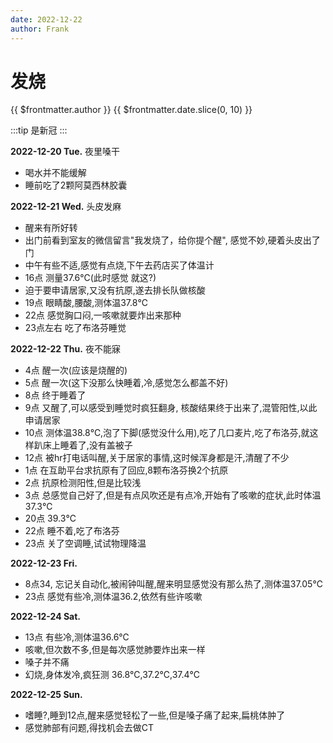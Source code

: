 ```yaml
---
date: 2022-12-22
author: Frank
---
```


# 发烧

<Badge >{{ $frontmatter.author }}</Badge> <Badge type="warning">{{ $frontmatter.date.slice(0, 10) }}</Badge>

:::tip 是新冠
:::

**2022-12-20 Tue.** 夜里嗓干

- 喝水并不能缓解
- 睡前吃了2颗阿莫西林胶囊

**2022-12-21 Wed.** 头皮发麻

- 醒来有所好转
- 出门前看到室友的微信留言"我发烧了，给你提个醒", 感觉不妙,硬着头皮出了门
- 中午有些不适,感觉有点烧,下午去药店买了体温计
- 16点 测量37.6℃(此时感觉 就这?)
- 迫于要申请居家,又没有抗原,遂去排长队做核酸
- 19点 眼睛酸,腰酸,测体温37.8℃
- 22点 感觉胸口闷,一咳嗽就要炸出来那种
- 23点左右 吃了布洛芬睡觉

**2022-12-22 Thu.** 夜不能寐

- 4点 醒一次(应该是烧醒的)
- 5点 醒一次(这下没那么快睡着,冷,感觉怎么都盖不好)
- 8点 终于睡着了
- 9点 又醒了,可以感受到睡觉时疯狂翻身, 核酸结果终于出来了,混管阳性,以此申请居家
- 10点 测体温38.8℃,泡了下脚(感觉没什么用),吃了几口麦片,吃了布洛芬,就这样趴床上睡着了,没有盖被子
- 12点 被hr打电话叫醒,关于居家的事情,这时候浑身都是汗,清醒了不少
- 1点 在互助平台求抗原有了回应,8颗布洛芬换2个抗原
- 2点 抗原检测阳性,但是比较浅
- 3点 总感觉自己好了,但是有点风吹还是有点冷,开始有了咳嗽的症状,此时体温37.3℃
- 20点 39.3℃
- 22点 睡不着,吃了布洛芬
- 23点 关了空调睡,试试物理降温

**2022-12-23 Fri.**

- 8点34, 忘记关自动化,被闹钟叫醒,醒来明显感觉没有那么热了,测体温37.05℃
- 23点 感觉有些冷,测体温36.2,依然有些许咳嗽

**2022-12-24 Sat.**

- 13点 有些冷,测体温36.6℃
- 咳嗽,但次数不多,但是每次感觉肺要炸出来一样
- 嗓子并不痛
- 幻烧,身体发冷,疯狂测 36.8℃,37.2℃,37.4℃

**2022-12-25 Sun.**

- 嗜睡?,睡到12点,醒来感觉轻松了一些,但是嗓子痛了起来,扁桃体肿了
- 感觉肺部有问题,得找机会去做CT
